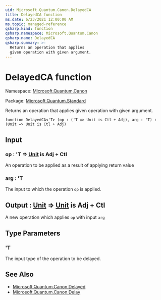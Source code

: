 ```yaml
---
uid: Microsoft.Quantum.Canon.DelayedCA
title: DelayedCA function
ms.date: 6/23/2021 12:00:00 AM
ms.topic: managed-reference
qsharp.kind: function
qsharp.namespace: Microsoft.Quantum.Canon
qsharp.name: DelayedCA
qsharp.summary: >-
  Returns an operation that applies
  given operation with given argument.
---
```


# DelayedCA function

Namespace: [Microsoft.Quantum.Canon](xref:Microsoft.Quantum.Canon)

Package: [Microsoft.Quantum.Standard](https://nuget.org/packages/Microsoft.Quantum.Standard)


Returns an operation that appliesgiven operation with given argument.

```qsharp
function DelayedCA<'T> (op : ('T => Unit is Ctl + Adj), arg : 'T) : (Unit => Unit is Ctl + Adj)
```


## Input

### op : 'T => [Unit](xref:microsoft.quantum.qsharp.valueliterals#unit-literal)  is Adj + Ctl

An operation to be applied as a result of applying return value


### arg : 'T

The input to which the operation `op` is applied.



## Output : [Unit](xref:microsoft.quantum.qsharp.valueliterals#unit-literal) => [Unit](xref:microsoft.quantum.qsharp.valueliterals#unit-literal)  is Adj + Ctl

A new operation which applies `op` with input `arg`

## Type Parameters

### 'T

The input type of the operation to be delayed.

## See Also

- [Microsoft.Quantum.Canon.Delayed](xref:Microsoft.Quantum.Canon.Delayed)
- [Microsoft.Quantum.Canon.Delay](xref:Microsoft.Quantum.Canon.Delay)